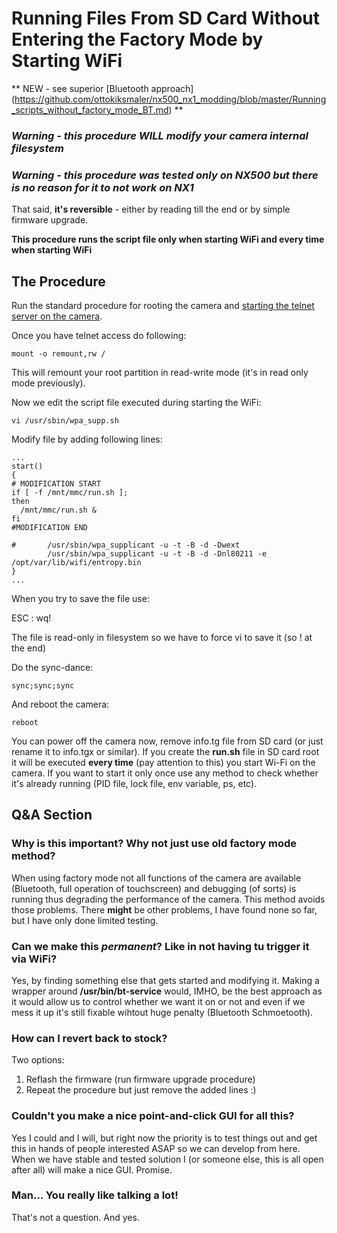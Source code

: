 # Running Files From SD Card Without Entering the Factory Mode by Starting WiFi

** NEW - see superior [Bluetooth approach] (https://github.com/ottokiksmaler/nx500_nx1_modding/blob/master/Running_scripts_without_factory_mode_BT.md) **

### *Warning - this procedure WILL modify your camera internal filesystem*

### *Warning - this procedure was tested only on NX500 but there is no reason for it to not work on NX1*

That said, **it's reversible** - either by reading till the end or by simple firmware upgrade.

**This procedure runs the script file only when starting WiFi and every time when starting WiFi**

## The Procedure

Run the standard procedure for rooting the camera and [starting the telnet server on the camera](https://github.com/ottokiksmaler/nx500_nx1_modding/blob/master/Running-telnet-server-on-camera.md).

Once you have telnet access do following:

```mount -o remount,rw /```

This will remount your root partition in read-write mode (it's in read only mode previously).

Now we edit the script file executed during starting the WiFi:

```vi /usr/sbin/wpa_supp.sh```

Modify file by adding following lines:

```
...
start()
{
# MODIFICATION START
if [ -f /mnt/mmc/run.sh ];
then
  /mnt/mmc/run.sh &
fi
#MODIFICATION END

#       /usr/sbin/wpa_supplicant -u -t -B -d -Dwext
        /usr/sbin/wpa_supplicant -u -t -B -d -Dnl80211 -e /opt/var/lib/wifi/entropy.bin
}
...
```

When you try to save the file use: 

ESC : wq!

The file is read-only in filesystem so we have to force vi to save it (so ! at the end)

Do the sync-dance:
```
sync;sync;sync
```
And reboot the camera:
```
reboot
```

You can power off the camera now, remove info.tg file from SD card (or just rename it to info.tgx or similar). If you create the **run.sh** file in SD card root it will be executed **every time** (pay attention to this) you start Wi-Fi on the camera. If you want to start it only once use any method to check whether it's already running (PID file, lock file, env variable, ps, etc).

## Q&A Section

### Why is this important? Why not just use old factory mode method?

When using factory mode not all functions of the camera are available (Bluetooth, full operation of touchscreen) and debugging (of sorts) is running thus degrading the performance of the camera. This method avoids those problems. There **might** be other problems, I have found none so far, but I have only done limited testing.

### Can we make this *permanent*? Like in not having tu trigger it via WiFi?

Yes, by finding something else that gets started and modifying it. Making a wrapper around **/usr/bin/bt-service** would, IMHO, be the best approach as it would allow us to control whether we want it on or not and even if we mess it up it's still fixable wihtout huge penalty (Bluetooth Schmoetooth).

### How can I revert back to stock?

Two options:
  1. Reflash the firmware (run firmware upgrade procedure)
  2. Repeat the procedure but just remove the added lines :)

### Couldn't you make a nice point-and-click GUI for all this?

Yes I could and I will, but right now the priority is to test things out and get this in hands of people interested ASAP so we can develop from here. When we have stable and tested solution I (or someone else, this is all open after all) will make a nice GUI. Promise.

### Man... You really like talking a lot!

That's not a question. And yes.
